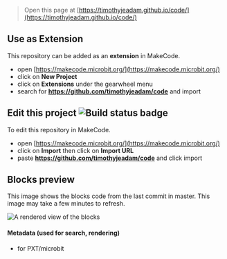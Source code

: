 
> Open this page at [https://timothyjeadam.github.io/code/](https://timothyjeadam.github.io/code/)

## Use as Extension

This repository can be added as an **extension** in MakeCode.

* open [https://makecode.microbit.org/](https://makecode.microbit.org/)
* click on **New Project**
* click on **Extensions** under the gearwheel menu
* search for **https://github.com/timothyjeadam/code** and import

## Edit this project ![Build status badge](https://github.com/timothyjeadam/code/workflows/MakeCode/badge.svg)

To edit this repository in MakeCode.

* open [https://makecode.microbit.org/](https://makecode.microbit.org/)
* click on **Import** then click on **Import URL**
* paste **https://github.com/timothyjeadam/code** and click import

## Blocks preview

This image shows the blocks code from the last commit in master.
This image may take a few minutes to refresh.

![A rendered view of the blocks](https://github.com/timothyjeadam/code/raw/master/.github/makecode/blocks.png)

#### Metadata (used for search, rendering)

* for PXT/microbit
<script src="https://makecode.com/gh-pages-embed.js"></script><script>makeCodeRender("{{ site.makecode.home_url }}", "{{ site.github.owner_name }}/{{ site.github.repository_name }}");</script>
